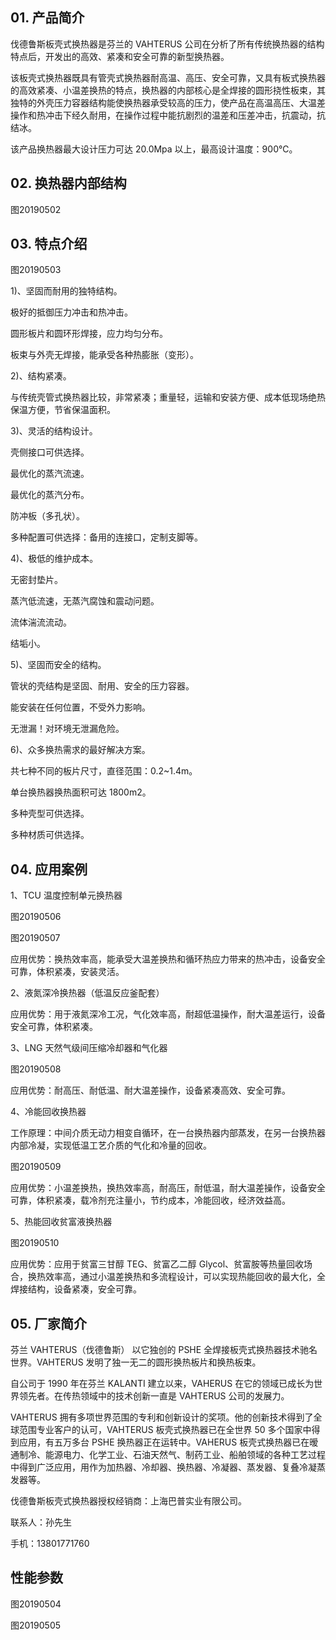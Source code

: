 ## 01. 产品简介

伐德鲁斯板壳式换热器是芬兰的 VAHTERUS 公司在分析了所有传统换热器的结构特点后，开发出的高效、紧凑和安全可靠的新型换热器。

该板壳式换热器既具有管壳式换热器耐高温、高压、安全可靠，又具有板式换热器的高效紧凑、小温差换热的特点，换热器的内部核心是全焊接的圆形挠性板束，其独特的外壳压力容器结构能使换热器承受较高的压力，使产品在高温高压、大温差操作和热冲击下经久耐用，在操作过程中能抗剧烈的温差和压差冲击，抗震动，抗结冰。

该产品换热器最大设计压力可达 20.0Mpa 以上，最高设计温度：900℃。

## 02. 换热器内部结构

图20190502

## 03. 特点介绍
 
图20190503

1)、坚固而耐用的独特结构。

极好的抵御压力冲击和热冲击。

圆形板片和圆环形焊接，应力均匀分布。

板束与外壳无焊接，能承受各种热膨胀（变形）。

 2)、结构紧凑。

与传统壳管式换热器比较，非常紧凑；重量轻，运输和安装方便、成本低现场绝热保温方便，节省保温面积。

 3)、灵活的结构设计。

壳侧接口可供选择。

最优化的蒸汽流速。

最优化的蒸汽分布。

防冲板（多孔状）。

多种配置可供选择：备用的连接口，定制支脚等。

 4)、极低的维护成本。

无密封垫片。

蒸汽低流速，无蒸汽腐蚀和震动问题。

流体湍流流动。

结垢小。

5)、坚固而安全的结构。

管状的壳结构是坚固、耐用、安全的压力容器。

能安装在任何位置，不受外力影响。

无泄漏！对环境无泄漏危险。

6)、众多换热需求的最好解决方案。

共七种不同的板片尺寸，直径范围：0.2~1.4m。

单台换热器换热面积可达 1800m2。

多种壳型可供选择。

多种材质可供选择。

## 04. 应用案例

1、TCU 温度控制单元换热器

图20190506

图20190507

应用优势：换热效率高，能承受大温差换热和循环热应力带来的热冲击，设备安全可靠，体积紧凑，安装灵活。

2、液氮深冷换热器（低温反应釜配套）

应用优势：用于液氮深冷工况，气化效率高，耐超低温操作，耐大温差运行，设备安全可靠，体积紧凑。

3、LNG 天然气级间压缩冷却器和气化器

图20190508

应用优势：耐高压、耐低温、耐大温差操作，设备紧凑高效、安全可靠。

4、冷能回收换热器

工作原理：中间介质无动力相变自循环，在一台换热器内部蒸发，在另一台换热器内部冷凝，实现低温工艺介质的气化和冷量的回收。

图20190509

应用优势：小温差换热，换热效率高，耐高压，耐低温，耐大温差操作，设备安全可靠，体积紧凑，载冷剂充注量小，节约成本，冷能回收，经济效益高。

5、热能回收贫富液换热器

图20190510

应用优势：应用于贫富三甘醇 TEG、贫富乙二醇 Glycol、贫富胺等热量回收场合，换热效率高，通过小温差换热和多流程设计，可以实现热能回收的最大化，全焊接结构，设备紧凑，安全可靠。

## 05. 厂家简介

芬兰 VAHTERUS（伐德鲁斯） 以它独创的 PSHE 全焊接板壳式换热器技术驰名世界。VAHTERUS 发明了独一无二的圆形换热板片和换热板束。

自公司于 1990 年在芬兰 KALANTI 建立以来，VAHERUS 在它的领域已成长为世界领先者。在传热领域中的技术创新一直是 VAHTERUS 公司的发展力。

VAHTERUS 拥有多项世界范围的专利和创新设计的奖项。他的创新技术得到了全球范围专业客户的认可，VAHTERUS 板壳式换热器已在全世界 50 多个国家中得到应用，有五万多台 PSHE 换热器正在运转中。VAHERUS 板壳式换热器已在暧通制冷、能源电力、化学工业、石油天然气、制药工业、船舶领域的各种工艺过程中得到广泛应用，用作为加热器、冷却器、换热器、冷凝器、蒸发器、复叠冷凝蒸发器等。

伐德鲁斯板壳式换热器授权经销商：上海巴普实业有限公司。

联系人：孙先生

手机：13801771760

## 性能参数

图20190504

图20190505









